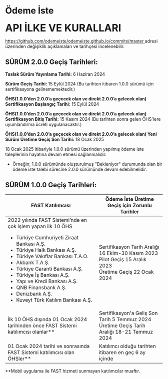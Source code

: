 #  Ödeme İste

**<font size=6>API İLKE VE KURALLARI  </font>**  


[https://github.com/odemeiste/odemeiste.github.io/commits/master ](https://github.com/odemeiste/odemeiste.github.io/commits/master) adresi üzerinden değişiklik açıklamaları ve tarihçesi incelenebilir.

<h2>SÜRÜM 2.0.0 Geçiş Tarihleri:</h2>

**Taslak Sürüm Yayınlama Tarihi:** 6 Haziran 2024 

**Sürüm Geçiş Tarihi:** 15 Eylül 2024 (Bu tarihten itibaren 1.0.0 sürümü için sertifikasyona gelinememektedir.)

**ÖHS(1.0.0’den 2.0.0’a geçecek olan ve direkt 2.0.0’a gelecek olan) Sertifikasyon Başlangıç Tarihi:** 15 Eylül 2024

**ÖHS(1.0.0’den 2.0.0’a geçecek olan ve direkt 2.0.0’a gelecek olan) Sertifikasyon Bitiş Tarihi:** 15 Kasım 2024 (Bu tarihten sonra gelen ÖHS'lere uyumlandırma ücreti uygulanacaktır.)

**ÖHS(1.0.0’den 2.0.0’a geçecek olan ve direkt 2.0.0’a gelecek olan) Yeni Sürüm Üretime Geçiş Son Tarihi:** 18 Ocak 2025 
<br>

18 Ocak 2025 itibariyle 1.0.0 sürümü üzerinden yapılmış ödeme iste taleplerinin hayatına devam etmesi sağlanmalıdır.
- Örneğin; 1.0.0 sürümünde oluşturulmuş "Bekleniyor" durumunda olan bir ödeme iste talebi sürecine 2.0.0 sürümünde devam edebilmelidir. 

<h2>SÜRÜM 1.0.0 Geçiş Tarihleri:</h2>

| FAST Katılımcısı | Ödeme İste Üretime Geçiş için Zorunlu Tarihler |
| --- | --- |
|2022 yılında FAST Sistemi’nde en çok işlem yapan ilk 10 ÖHS <br><ul><li>Türkiye Cumhuriyeti Ziraat Bankası A.Ş.</li><li>Türkiye Halk Bankası A.Ş.</li><li>Türkiye Vakıflar Bankası T.A.O.</li><li>Akbank T.A.Ş.</li><li>Türkiye Garanti Bankası A.Ş.</li><li>Türkiye İş Bankası A.Ş.</li><li>Yapı ve Kredi Bankası A.Ş.</li><li>QNB Finansbank A.Ş.</li><li>Denizbank A.Ş.</li><li>Kuveyt Türk Katılım Bankası A.Ş.</li></ul>| Sertifikasyon Tarih Aralığı 16 Ekim-30 Kasım 2023<br>Pilot Geçiş 15 Aralık 2023<br>Üretime Geçiş 22 Ocak 2024|
|İlk 10 ÖHS dışında 01 Ocak 2024 tarihinden önce FAST Sistemi katılımcısı olanlar** | Sertifikasyon'a Geliş Son Tarih 5 Temmuz 2024<br>Üretime Geçiş Tarih Aralığı 18-21 Temmuz 2024|
|01 Ocak 2024 tarihi ve sonrasında FAST Sistemi katılımcısı olan ÖHSler**  |Katılımcı olduğu tarihten itibaren en geç 6 ay içinde|

**Mobil uygulama ile FAST hizmeti sunmayan katılımcılar muaftır.



